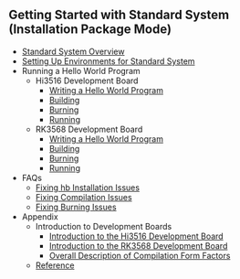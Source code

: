 ## Getting Started with Standard System (Installation Package Mode)
- [Standard System Overview](quickstart-standard-overview.md)
- [Setting Up Environments for Standard System](quickstart-standard-env-setup.md)
- Running a Hello World Program
    - Hi3516 Development Board
        - [Writing a Hello World Program](quickstart-std-3516-create.md)
        - [Building](quickstart-standard-running-hi3516-build.md)
        - [Burning](quickstart-standard-running-hi3516-burning.md)
        - [Running](quickstart-standard-running-hi3516-running.md)
    - RK3568 Development Board
        - [Writing a Hello World Program](quickstart-standard-running-rk3568-create.md)
        - [Building](quickstart-standard-running-rk3568-build.md)
        - [Burning](quickstart-standard-running-rk3568-burning.md)
        - [Running](quickstart-standard-running-rk3568-running.md)
- FAQs
    - [Fixing hb Installation Issues](quickstart-standard-faq-hb.md)
    - [Fixing Compilation Issues](quickstart-standard-faq-compose.md)
    - [Fixing Burning Issues](quickstart-standard-faq-burning.md)
- Appendix
    - Introduction to Development Boards
        - [Introduction to the Hi3516 Development Board](quickstart-standard-board-introduction-hi3516.md)
        - [Introduction to the RK3568 Development Board](quickstart-standard-board-introduction-rk3568.md)
        - [Overall Description of Compilation Form Factors](quickstart-build.md)
    - [Reference](quickstart-standard-reference.md)
